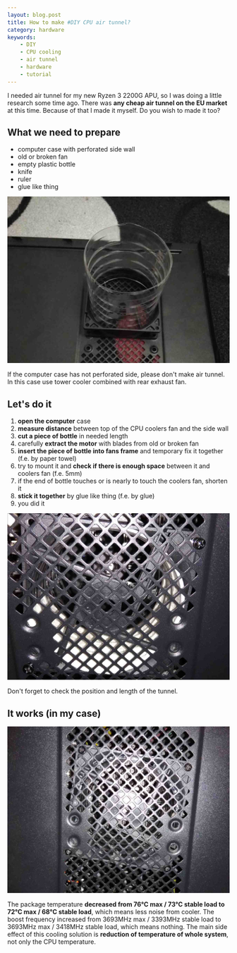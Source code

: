 ```yaml
---
layout: blog.post
title: How to make #DIY CPU air tunnel?
category: hardware
keywords:
    - DIY
    - CPU cooling
    - air tunnel
    - hardware
    - tutorial
---
```


I needed air tunnel for my new Ryzen 3 2200G APU, so I was doing a little research some time ago.
There was **any cheap air tunnel on the EU market** at this time.
Because of that I made it myself.
Do you wish to made it too?

## What we need to prepare

 * computer case with perforated side wall
 * old or broken fan
 * empty plastic bottle
 * knife
 * ruler
 * glue like thing

![Assembled air tunnel](/notes/data/2018-12-23/cpu-air-tunnel/assembled.jpg)

If the computer case has not perforated side, please don't make air tunnel.
In this case use tower cooler combined with rear exhaust fan.

## Let's do it

 1. **open the computer** case
 1. **measure distance** between top of the CPU coolers fan and the side wall
 1. **cut a piece of bottle** in needed length
 1. carefully **extract the motor** with blades from old or broken fan
 1. **insert the piece of bottle into fans frame** and temporary fix it together (f.e. by paper towel)
 1. try to mount it and **check if there is enough space** between it and coolers fan (f.e. 5mm)
 1. if the end of bottle touches or is nearly to touch the coolers fan, shorten it
 1. **stick it together** by glue like thing (f.e. by glue)
 1. you did it


![Don't forget to check it](/notes/data/2018-12-23/cpu-air-tunnel/check.jpg)

Don't forget to check the position and length of the tunnel.

## It works (in my case)

![CPU air tunnel](/notes/data/2018-12-23/cpu-air-tunnel/final.jpg)

The package temperature **decreased from 76°C max / 73°C stable load to 72°C max / 68°C stable load**, which means less noise from cooler.
The boost frequency increased from 3693MHz max / 3393MHz stable load to 3693MHz max / 3418MHz stable load, which means nothing.
The main side effect of this cooling solution is **reduction of temperature of whole system**, not only the CPU temperature.
